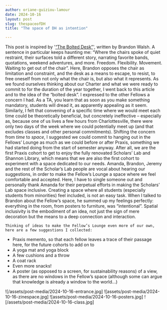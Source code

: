 ```yaml
---
author: oriane-guiziou-lamour
date: 2024-10-16
layout: post
slug: thespaceofDH
title: "The space of DH as intention"

---
```

This post is inspired by '[“The Bolted Desk”](https://scholarslab.lib.virginia.edu/blog/the-bolted-desk/)', written by Brandon Walsh. A sentence in particular keeps haunting me: “Where the chairs spoke of quiet restraint, their surfaces told a different story, narrating favorite bands, quotations, weekend adventures, and more. Freedom. Flexibility. Movement. Waiting to get out of the chair”. Here, Brandon opposes the chair as limitation and constraint, and the desk as a means to escape, to resist, to free oneself from not only what the chair is, but also what it represents. 
As we found ourselves thinking about our Charter and what we were ready to commit to for the duration of the year together, I went back to this article and to the idea of the “bolted desk”. I expressed to the other Fellows a concern I had. As a TA, you learn that as soon as you make something mandatory, students will dread it, as apparently appealing as it seem. Similarly, I felt that convening of a specific time where we would meet each time could be theoretically beneficial, but concretely ineffective – especially as, because one of us lives a few hours from Charlottesville, there were only two days of the week where we could potentially meet up (and that excludes classes and other personal commitments). Shifting the concern from *time* to *space*, I suggested we could commit to hanging out in the Fellows’ Lounge as much as we could before or after Praxis, something we had started doing from the start of semester anyway. 
After all, we are the first Praxis cohort to get to enjoy the fully renovated Scholars’ Lab and Shannon Library, which means that we are also the first cohort to experiment with a space dedicated to our needs. Amanda, Brandon, Jeremy and the rest of the Scholar’s Lab people are vocal about hearing our suggestions, in order to make the Fellow’s Lounge a space where we feel comfortable and accepted. Here, I have to single someone out and personally thank Amanda for their perpetual efforts in making the Scholars’ Lab space inclusive. 
Creating a space where all students (especially students from minorities) feel included, is not an easy task. When I talked to Brandon about the Fellow’s space, he summed up my feelings perfectly: everything in the room, from posters to furniture, was “intentional”. Spatial inclusivity is the embodiment of an idea, not just the sign of mere decoration but the means to a deep connection and interaction. 

	Thinking of ideas to make the Fellow’s Lounge even more of our own, here are a few suggestions I collected:
- Praxis memento, so that each fellow leaves a trace of their passage here, for the future cohorts to add on to 
- A yoga mat and yoga block 
- A few cushions and a throw
- A coat rack
- Even more snacks!
- A poster (as opposed to a screen, for sustainability reasons) of a view, as there are no windows in the Fellow’s space (although some can argue that knowledge is already a window to the world...) 

![/assets/post-media/2024-10-16-entrance.jpg]
![assets/post-media/2024-10-16-zinespace.jpg]
![assets/post-media/2024-10-16-posters.jpg]
![/assets/post-media/2024-10-16-class.jpg]
